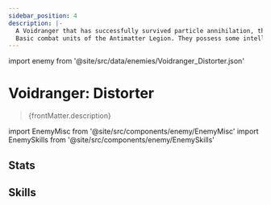 ```yaml
---
sidebar_position: 4
description: |-
  A Voidranger that has successfully survived particle annihilation, the positive and negative particles in its body have temporarily achieved a strange balance, granting them more power than ordinary reavers.
  Basic combat units of the Antimatter Legion. They possess some intelligence and are able to control reavers within a small surrounding area.
---
```


import enemy from '@site/src/data/enemies/Voidranger_Distorter.json'

# Voidranger: Distorter
<blockquote>{frontMatter.description}</blockquote>

import EnemyMisc from '@site/src/components/enemy/EnemyMisc'
import EnemySkills from '@site/src/components/enemy/EnemySkills'

## Stats

<EnemyMisc enemy={enemy} variant={0} />

## Skills

<EnemySkills enemy={enemy} variant={0} />
